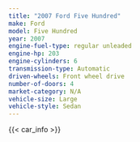 ```yaml
---
title: "2007 Ford Five Hundred"
make: Ford
model: Five Hundred
year: 2007
engine-fuel-type: regular unleaded
engine-hp: 203
engine-cylinders: 6
transmission-type: Automatic
driven-wheels: Front wheel drive
number-of-doors: 4
market-category: N/A
vehicle-size: Large
vehicle-style: Sedan
---
```


{{< car_info >}}

